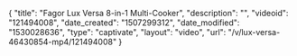 {
    "title": "Fagor Lux Versa 8-in-1 Multi-Cooker",
    "description": "",
    "videoid": "121494008",
    "date_created": "1507299312",
    "date_modified": "1530028636",
    "type": "captivate",
    "layout": "video",
    "url": "\/v\/lux-versa-46430854-mp4\/121494008"
}